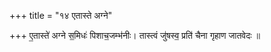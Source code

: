 +++
title = "१४ एतास्ते अग्ने"

+++
ए॒तास्ते॑ अग्ने स॒मिधः॑ पिशाच॒जम्भ॑नीः। तास्त्वं जु॑षस्व॒ प्रति॑ चैना गृहाण जातवेदः ॥